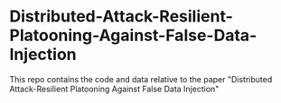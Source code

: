# Distributed-Attack-Resilient-Platooning-Against-False-Data-Injection
This repo contains the code and data relative to the paper "Distributed Attack-Resilient Platooning Against False Data Injection"
